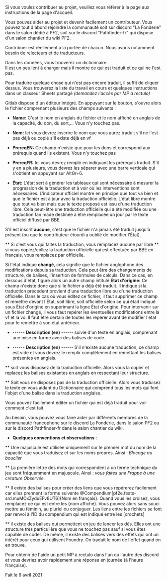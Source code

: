 Si vous voulez contribuer au projet, veuillez vous référer à la page aux instructions de la page d'accueil.

Vous pouvez aider au projet et devenir facilement un contributeur. 
Vous pouvez tout d'abord rejoindre la communauté soit sur discord "La Fonderie" dans le salon dédié à PF2, soit sur le discord "Pathfinder-fr" qui dispose d'un salon chantier du wiki PF2.

Contribuer est réellement à la portée de chacun. Nous avons notamment besoin de relecteurs et de traducteurs.  

Dans les données, vous trouverez un dictionnaire.  
Il est un peu lent à charger mais il montre ce qui est traduit et ce qui ne l'est pas.

Pour traduire quelque chose qui n'est pas encore traduit, il suffit de cliquer dessus. Vous trouverez la liste du travail en cours et quelques instructions dans un classeur Sheets partagé _(demandez l'accès par MP à rectulo)_ 

Gitlab dispose d'un éditeur intégré.
En appuyant sur le bouton, s'ouvre alors le fichier comprenant plusieurs des champs suivants : 

* **Name:** C'est le nom en anglais du fichier et le nom affiché en anglais de la capacité, du don, du sort,... Vous n'y touchez pas.

* **Nom:** Ici vous devrez inscrire le nom que vous aurez traduit s'il ne l'est pas déjà ou copié s'il existe déjà en vf

* **PrereqEN:** Ce champ n'existe que pour les dons et correspond aux prérequis quand ils existent. Vous n'y touchez pas

* **PrereqFR:** Ici vous devrez remplir en  indiquant les prérequis traduit. S'il y en a plusieurs, vous devrez les séparer avec une barre verticale qui s'obtient en appuyant sur AltGr+6.

* **État:** L'état sert à générer les tableaux qui sont nécessaire à mesurer la progression de la traduction et à voir où les interventions sont nécessaires. L'indicateur officiel montre en principe que tout va bien et que le fichier est à jour avec la traduction officielle. L'état libre montre que tout va bien mais que le texte proposé est issu d'une traduction libre. Cela peut-être une traduction officielle qui a été modifiée ou une traduction fan made destinée à être remplacée un jour par le texte officiel diffusé par BBE.

S'il est inscrit **aucune**, c'est que le fichier n'a jamais été traduit jusqu'à présent (ou que le contributeur étourdi a oublié de modifier l'État).

** Si c'est vous qui faites la traduction, vous remplacez aucune par libre 
** si vous copiez/collez la traduction officielle qui est effectuée par BBE en français, vous remplacez par officielle. 

Si l'état indique **changé**, cela signifie que le fichier anglophone des modifications depuis sa traduction. Cela peut être des changements de structure, de balises, l'insertion de formules de calculs. Dans ce cas, en dessous d'état, figure alors un autre champ intitulé **État d'origine:** Ce champ n'existe donc que si le fichier a déjà été traduit. Il indique si la traduction précédent provient d'une traduction libre ou d'une traduction officielle. Dans le cas où vous éditez ce fichier, il faut supprimer ce champ et remettre devant l'État, soit libre, soit officielle selon ce qui était indiqué sous État d'origine en supprimant la ligne État d'origine. Pour intervenir sur un fichier changé, il vous faut repérer les éventuelles modifications entre la vf et la vo. Il faut être certain de toutes les repérer avant de modifier l'état pour le remettre à son état antérieur.

* ------ **Description (en)** ------
suivie d'un texte en anglais, comprenant une mise en forme avec des balises de code.

* ------ **Description (en)** ------
S'il n'existe aucune traduction, ce champ est vide et vous devrez le remplir complètement en remettant les balises présentes en anglais.

** soit vous disposez de la traduction officielle. Alors vous la copier et replacez les balises existantes en anglais en respectant leur structure.

** Soit vous ne disposez pas de la traduction officielle. Alors vous traduisez le texte en vous aidant du Dictionnaire qui comprend tous les mots qui font l'objet d'une balise dans la traduction anglaise.

Vous pouvez facilement éditer un fichier qui est déjà traduit pour voir comment c'est fait.

Au besoin, vous pouvez vous faire aider par différents membres de la communauté francophone sur le discord La Fonderie, dans le salon PF2 ou sur le discord Pathfinder-fr dans le salon chantier du wiki.

* **Quelques conventions et observations** :

** Une majuscule est utilisée uniquement sur le premier mot du nom de la capacité que vous traduisez et sur les noms propres. Ainsi : _Blocage au bouclier_

** La première lettre des mots qui correspondent à un terme technique du jeu sont fréquemment en majuscule. Ainsi : _vous faites une Frappe à une créature Observée._

** Il existe des balises pour créer des liens que vous repérerez facilement car elles prennent la forme  suivante @Compendium[pf2e.feats-srd.muMOxZyduEFv8UT6]{Nom en français}. Quand vous les croisez, vous remplacez ce qui est entre les {nom affiché}. Vous pouvez alors sans souci mettre au féminin, au pluriel ou conjuguer. Les liens entre les fichiers se font par renvoi à l'ID du compendium qui est indiqué entre les [crochets]

** il existe des balises qui permettent en jeu de lancer les dés. Elles ont une structure très particulière que vous ne touchez pas sauf si vous êtes capable de coder. De même, il existe des balises vers des effets qui ont un intérêt pour ceux qui utilisent Foundry. On traduit le nom de l'effet quand on en trouve.

Pour obtenir de l'aide un petit MP à rectulo dans l'un ou l'autre des discord et vous devriez avoir rapidement une réponse en journée (à l'heure française).

Fait le 6 avril 2021
